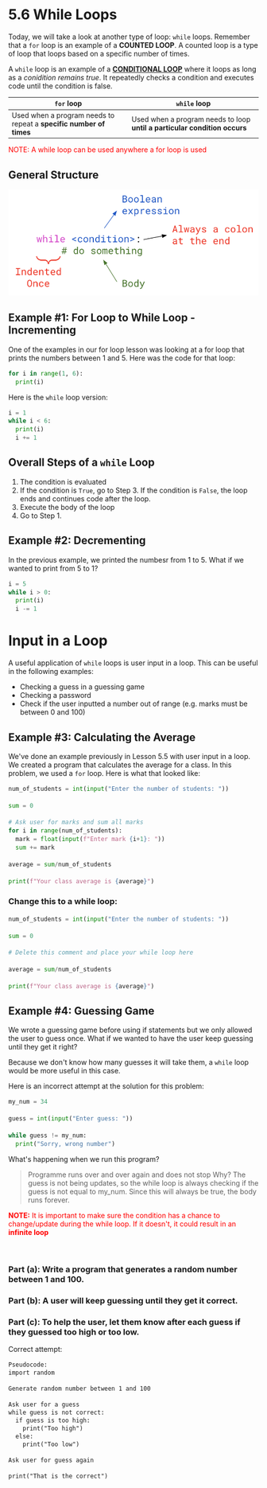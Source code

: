 # 5.6 While Loops

Today, we will take a look at another type of loop: `while` loops.
Remember that a `for` loop is an example of a **COUNTED LOOP**. A counted loop is a type of loop that loops based on a specific number of times. 

A `while` loop is an example of a <ins>**CONDITIONAL LOOP**</ins> where it loops as long as a *conidition remains true*. It repeatedly checks a condition and executes code until the condition is false.

| `for` loop | `while` loop |
| ---------- | ------------ |
| Used when a program needs to repeat a **specific number of times** | Used when a program needs to loop **until a particular condition occurs** |

<span style="color:red">
NOTE: A while loop can be used anywhere a for loop is used
</span>

## General Structure
![](whileLoopStructure.png)

## Example #1: For Loop to While Loop - Incrementing
One of the examples in our for loop lesson was looking at a for loop that prints the numbers between 1 and 5. Here was the code for that loop:
```python
for i in range(1, 6):
  print(i)
```

Here is the `while` loop version:
```python
i = 1
while i < 6:
  print(i)
  i += 1
```

## Overall Steps of a  `while` Loop
1. The condition is evaluated
2. If the condition is `True`, go to Step 3. 
If the condition is `False`, the loop ends and continues code after the loop.
3. Execute the body of the loop
4. Go to Step 1.

## Example #2: Decrementing
In the previous example, we printed the numbesr from 1 to 5. What if we wanted to print from 5 to 1?
```python
i = 5
while i > 0:
  print(i)
  i -= 1
```

# Input in a Loop
A useful application of `while` loops is user input in a loop. This can be useful in the following examples:
- Checking a guess in a guessing game
- Checking a password
- Check if the user inputted a number out of range (e.g. marks must be between 0 and 100)

## Example #3: Calculating the Average
We've done an example previously in Lesson 5.5 with user input in a loop. We created a program that calculates the average for a class. In this problem, we used a `for` loop. Here is what that looked like:
```python
num_of_students = int(input("Enter the number of students: "))

sum = 0

# Ask user for marks and sum all marks
for i in range(num_of_students):
  mark = float(input(f"Enter mark {i+1}: "))
  sum += mark

average = sum/num_of_students

print(f"Your class average is {average}")
```

### Change this to a while loop:
```python
num_of_students = int(input("Enter the number of students: "))

sum = 0

# Delete this comment and place your while loop here

average = sum/num_of_students

print(f"Your class average is {average}")
```

## Example #4: Guessing Game
We wrote a guessing game before using if statements but we only allowed the user to guess once. What if we wanted to have the user keep guessing until they get it right?

Because we don't know how many guesses it will take them, a `while` loop would be more useful in this case.

Here is an incorrect attempt at the solution for this problem:
```python
my_num = 34

guess = int(input("Enter guess: "))

while guess != my_num:
  print("Sorry, wrong number")
```
What's happening when we run this program?
>Programme runs over and over again and does not stop
Why?
>The guess is not being updates, so the while loop is always checking if the guess is not equal to my_num. Since this will always be true, the body runs forever.

<span style="color: red">
<b>NOTE:</b> It is important to make sure the condition has a chance to change/update during the while loop. If it doesn't, it could result in an <b>infinite loop</b>
</span>
<br><br>

# 
### Part (a): Write a program that generates a random number between 1 and 100.
### Part (b): A user will keep guessing until they get it correct.
### Part (c): To help the user, let them know after each guess if they guessed too high or too low.

Correct attempt:
```
Pseudocode:
import random

Generate random number between 1 and 100

Ask user for a guess
while guess is not correct:
  if guess is too high:
    print("Too high")
  else:
    print("Too low")

Ask user for guess again

print("That is the correct")
```
```python

```
